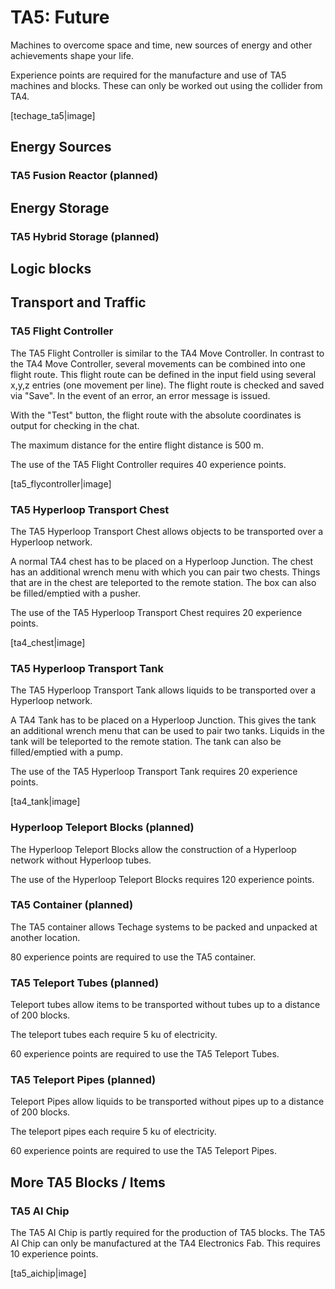 # TA5: Future

Machines to overcome space and time, new sources of energy and other achievements shape your life.

Experience points are required for the manufacture and use of TA5 machines and blocks. These can only be worked out using the collider from TA4.

[techage_ta5|image]

## Energy Sources

### TA5 Fusion Reactor (planned)

## Energy Storage

### TA5 Hybrid Storage (planned)

## Logic blocks

## Transport and Traffic

### TA5 Flight Controller

The TA5 Flight Controller is similar to the TA4 Move Controller. In contrast to the TA4 Move Controller, several movements can be combined into one flight route. This flight route can be defined in the input field using several x,y,z entries (one movement per line). The flight route is checked and saved via "Save". In the event of an error, an error message is issued.

With the "Test" button, the flight route with the absolute coordinates is output for checking in the chat.

The maximum distance for the entire flight distance is 500 m.

The use of the TA5 Flight Controller requires 40 experience points.

[ta5_flycontroller|image]

### TA5 Hyperloop Transport Chest

The TA5 Hyperloop Transport Chest allows objects to be transported over a Hyperloop network.

A normal TA4 chest has to be placed on a Hyperloop Junction. The chest has an additional wrench menu with which you can pair two chests. Things that are in the chest are teleported to the remote station. The box can also be filled/emptied with a pusher.

The use of the TA5 Hyperloop Transport Chest requires 20 experience points.

[ta4_chest|image]

### TA5 Hyperloop Transport Tank

The TA5 Hyperloop Transport Tank allows liquids to be transported over a Hyperloop network.

A TA4 Tank has to be placed on a Hyperloop Junction. This gives the tank an additional wrench menu that can be used to pair two tanks. Liquids in the tank will be teleported to the remote station. The tank can also be filled/emptied with a pump.

The use of the TA5 Hyperloop Transport Tank requires 20 experience points.

[ta4_tank|image]

### Hyperloop Teleport Blocks (planned)

The Hyperloop Teleport Blocks allow the construction of a Hyperloop network without Hyperloop tubes.

The use of the Hyperloop Teleport Blocks requires 120 experience points.

### TA5 Container (planned)

The TA5 container allows Techage systems to be packed and unpacked at another location.

80 experience points are required to use the TA5 container.

### TA5 Teleport Tubes (planned)

Teleport tubes allow items to be transported without tubes up to a distance of 200 blocks.

The teleport tubes each require 5 ku of electricity.

60 experience points are required to use the TA5 Teleport Tubes.

### TA5 Teleport Pipes (planned)

Teleport Pipes allow liquids to be transported without pipes up to a distance of 200 blocks.

The teleport pipes each require 5 ku of electricity.

60 experience points are required to use the TA5 Teleport Pipes.

## More TA5 Blocks / Items

### TA5 AI Chip

The TA5 AI Chip is partly required for the production of TA5 blocks. The TA5 AI Chip can only be manufactured at the TA4 Electronics Fab. This requires 10 experience points.

[ta5_aichip|image]